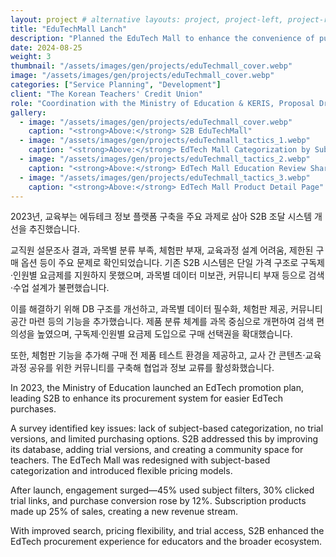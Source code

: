 ```yaml
---
layout: project # alternative layouts: project, project-left, project-right, project-top
title: "EduTechMall Lanch"
description: "Planned the EduTech Mall to enhance the convenience of purchasing EduTech products"
date: 2024-08-25
weight: 3
thumbnail: "/assets/images/gen/projects/eduTechmall_cover.webp"
image: "/assets/images/gen/projects/eduTechmall_cover.webp"
categories: ["Service Planning", "Development"]
client: "The Korean Teachers' Credit Union"
role: "Coordination with the Ministry of Education & KERIS, Proposal Drafting, Prototyping, Web Publishing & Development, QA"
gallery:
  - image: "/assets/images/gen/projects/eduTechmall_cover.webp"
    caption: "<strong>Above:</strong> S2B EduTechMall"
  - image: "/assets/images/gen/projects/eduTechmall_tactics_1.webp"
    caption: "<strong>Above:</strong> EdTech Mall Categorization by Subject and Method"
  - image: "/assets/images/gen/projects/eduTechmall_tactics_2.webp"
    caption: "<strong>Above:</strong> EdTech Mall Education Review Sharing"
  - image: "/assets/images/gen/projects/eduTechmall_tactics_3.webp"
    caption: "<strong>Above:</strong> EdTech Mall Product Detail Page"
---
```


2023년, 교육부는 에듀테크 정보 플랫폼 구축을 주요 과제로 삼아 S2B 조달 시스템 개선을 추진했습니다.

교직원 설문조사 결과, 과목별 분류 부족, 체험판 부재, 교육과정 설계 어려움, 제한된 구매 옵션 등이 주요 문제로 확인되었습니다. 기존 S2B 시스템은 단일 가격 구조로 구독제·인원별 요금제를 지원하지 못했으며, 과목별 데이터 미보관, 커뮤니티 부재 등으로 검색·수업 설계가 불편했습니다.

이를 해결하기 위해 DB 구조를 개선하고, 과목별 데이터 필수화, 체험판 제공, 커뮤니티 공간 마련 등의 기능을 추가했습니다. 제품 분류 체계를 과목 중심으로 개편하여 검색 편의성을 높였으며, 구독제·인원별 요금제 도입으로 구매 선택권을 확대했습니다.

또한, 체험판 기능을 추가해 구매 전 제품 테스트 환경을 제공하고, 교사 간 콘텐츠·교육과정 공유를 위한 커뮤니티를 구축해 협업과 정보 교류를 활성화했습니다.

In 2023, the Ministry of Education launched an EdTech promotion plan, leading S2B to enhance its procurement system for easier EdTech purchases.

A survey identified key issues: lack of subject-based categorization, no trial versions, and limited purchasing options. S2B addressed this by improving its database, adding trial versions, and creating a community space for teachers. The EdTech Mall was redesigned with subject-based categorization and introduced flexible pricing models.

After launch, engagement surged—45% used subject filters, 30% clicked trial links, and purchase conversion rose by 12%. Subscription products made up 25% of sales, creating a new revenue stream.

With improved search, pricing flexibility, and trial access, S2B enhanced the EdTech procurement experience for educators and the broader ecosystem.
